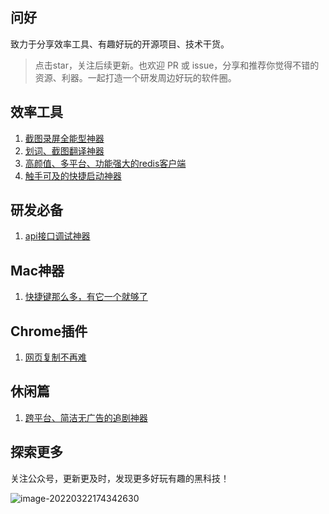 ## 问好

致力于分享效率工具、有趣好玩的开源项目、技术干货。

> 点击star，关注后续更新。也欢迎 PR 或 issue，分享和推荐你觉得不错的资源、利器。一起打造一个研发周边好玩的软件圈。

## 效率工具 

1. [截图录屏全能型神器](https://mp.weixin.qq.com/s/iac1CiS_XvCrI5D18JpNqQ)
2. [划词、截图翻译神器](https://mp.weixin.qq.com/s/NM25iK5oDT0bIgASNwk7Fg)
3. [高颜值、多平台、功能强大的redis客户端](https://mp.weixin.qq.com/s/shlC0nVbUW7LYDljPJX_dA)
4. [触手可及的快捷启动神器](https://mp.weixin.qq.com/s?__biz=MzkyMDMzMTE0NQ==&mid=2247483936&idx=1&sn=c796f95d6880b247497b15905a380c3e&chksm=c19534c6f6e2bdd019d8a91e8828327b099b85472f3f28eda6b73cd003ee763cf0ea63c4a49f#rd)

## 研发必备

1. [api接口调试神器](https://mp.weixin.qq.com/s?__biz=MzkyMDMzMTE0NQ==&mid=2247483872&idx=1&sn=17e523b0f9e7065896b66dcce662d208&chksm=c1953706f6e2be104be8d6b116d19f8c75302c46783ea58f29b782a16964844da27ca16917db#rd)

## Mac神器 

1. [快捷键那么多，有它一个就够了](https://mp.weixin.qq.com/s/7bAWDsx4WKYbtXQeKdrG6g)

## Chrome插件

1. [网页复制不再难](https://mp.weixin.qq.com/s/97xfw8uZPxLLuNaqaNy3mw)

## 休闲篇

1. [跨平台、简洁无广告的追剧神器](https://mp.weixin.qq.com/s?__biz=MzkyMDMzMTE0NQ==&mid=2247483923&idx=1&sn=3f82af7e1cf4980232293f84e91482b5&chksm=c19534f5f6e2bde3d1d5393f16f74e1f6bd1dbeb35f6483a16b347f984cf7cc9025b9d15ddb5#rd)

## 探索更多

关注公众号，更新更及时，发现更多好玩有趣的黑科技！ 

![image-20220322174342630](https://gitee.com/xuexuguang/images/raw/master/img/image-20220322174342630.png)